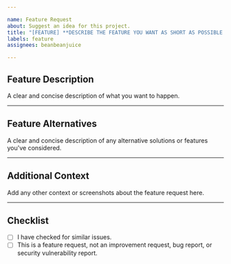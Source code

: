```yaml
---

name: Feature Request
about: Suggest an idea for this project.
title: "[FEATURE] **DESCRIBE THE FEATURE YOU WANT AS SHORT AS POSSIBLE HERE**"
labels: feature
assignees: beanbeanjuice

---
```


## Feature Description
A clear and concise description of what you want to happen.

---

## Feature Alternatives
A clear and concise description of any alternative solutions or features you've considered.

---

## Additional Context
Add any other context or screenshots about the feature request here.

---

## Checklist

- [ ] I have checked for similar issues.
- [ ] This is a feature request, not an improvement request, bug report, or security vulnerability report.
